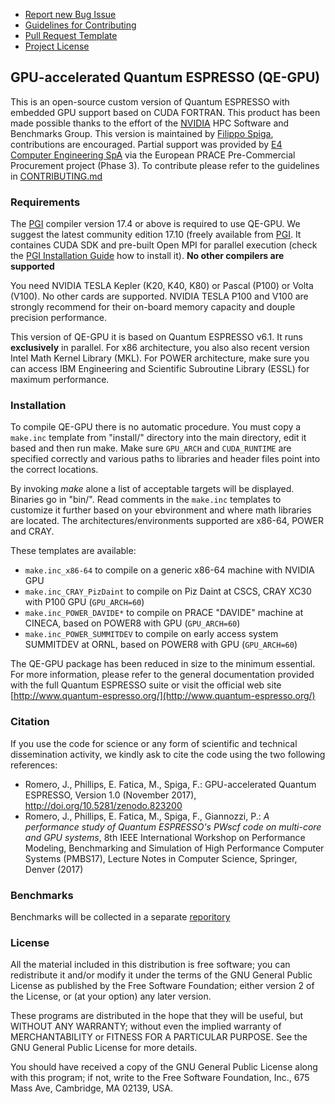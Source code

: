 - [Report new Bug Issue](https://github.com/RSE-Cambridge/qe-gpu/issues/new)
- [Guidelines for Contributing](CONTRIBUTING.md)
- [Pull Request Template](.github/PULL_REQUEST_TEMPLATE.md)
- [Project License](License)


## GPU-accelerated Quantum ESPRESSO (QE-GPU)

This is an open-source custom version of Quantum ESPRESSO with embedded GPU
support based on CUDA FORTRAN. This product has been made possible thanks to
the effort of the [NVIDIA](http://www.nvidia.com/page/home.html) HPC Software
and Benchmarks Group. This version is maintained by
[Filippo Spiga](https://github.com/fspiga), contributions are encouraged. Partial 
support was provided by [E4 Computer Engineering SpA](https://www.e4company.com/en/)
via the European PRACE Pre-Commercial Procurement project (Phase 3). To contribute
please refer to the guidelines in [CONTRIBUTING.md](CONTRIBUTING.md)


### Requirements

The [PGI](http://www.pgroup.com/products) compiler version 17.4 or above is required to use QE-GPU. 
We suggest the latest community edition 17.10 (freely available from [PGI](http://www.pgroup.com/products/community.htm).
It containes CUDA SDK and pre-built Open MPI for parallel execution (check the
[PGI Installation Guide](http://www.pgroup.com/doc/pgiinstall174.pdf) how to 
install it). **No other compilers are supported**

You need NVIDIA TESLA Kepler (K20, K40, K80) or Pascal (P100) or Volta (V100). 
No other cards are supported. NVIDIA TESLA P100 and V100 are strongly recommend 
for their on-board memory capacity and douple precision performance.

This version of QE-GPU it is based on Quantum ESPRESSO v6.1. It runs **exclusively** 
in parallel. For x86 architecture, you also also recent version Intel Math Kernel 
Library (MKL). For POWER architecture, make sure you can access IBM Engineering and 
Scientific Subroutine Library (ESSL) for maximum performance.


### Installation

To compile QE-GPU there is no automatic procedure. You must copy a `make.inc` template from "install/" directory into the main directory, edit it based and then run make. Make sure `GPU_ARCH` and `CUDA_RUNTIME` are specified correctly and various paths to libraries and header files point into the correct locations.

By invoking _make_ alone a list of acceptable targets will be displayed. Binaries go in "bin/". Read comments in the `make.inc` templates to customize it further based on your ebvironment and where math libraries are located. The architectures/environments supported are x86-64, POWER and CRAY.

These templates are available:
* `make.inc_x86-64` to compile on a generic x86-64 machine with NVIDIA GPU
* `make.inc_CRAY_PizDaint` to compile on Piz Daint at CSCS, CRAY XC30 with P100 GPU (`GPU_ARCH=60`)
* `make.inc_POWER_DAVIDE*` to compile on PRACE "DAVIDE" machine at CINECA, based on POWER8 with GPU (`GPU_ARCH=60`)
* `make.inc_POWER_SUMMITDEV` to compile on early access system SUMMITDEV at ORNL, based on POWER8 with GPU (`GPU_ARCH=60`)

The QE-GPU package has been reduced in size to the minimum essential. For more
information, please refer to the general documentation provided with the full
Quantum ESPRESSO suite or visit the official web site
[http://www.quantum-espresso.org/](http://www.quantum-espresso.org/)


### Citation

If you use the code for science or any form of scientific and technical dissemination activity, we kindly ask to cite the code using the two following references:
* Romero, J., Phillips, E. Fatica, M., Spiga, F.: GPU-accelerated Quantum ESPRESSO, Version 1.0 (November 2017), http://doi.org/10.5281/zenodo.823200 
* Romero, J., Phillips, E. Fatica, M., Spiga, F., Giannozzi, P.: _A performance study of Quantum ESPRESSO's PWscf code on multi-core and GPU systems_, 8th IEEE International Workshop on Performance Modeling, Benchmarking and Simulation of High Performance Computer Systems (PMBS17), Lecture Notes in Computer Science, Springer, Denver (2017)


### Benchmarks

Benchmarks will be collected in a separate [reporitory](https://github.com/fspiga/qe-gpu_benchmarks) 

### License

All the material included in this distribution is free software; you can
redistribute it and/or modify it under the terms of the GNU General Public
License as published by the Free Software Foundation; either version 2 of the
License, or (at your option) any later version.

These programs are distributed in the hope that they will be useful, but
WITHOUT ANY WARRANTY; without even the implied warranty of MERCHANTABILITY or
FITNESS FOR A PARTICULAR PURPOSE. See the GNU General Public License for more
details.

You should have received a copy of the GNU General Public License along with
this program; if not, write to the Free Software Foundation, Inc., 675 Mass
Ave, Cambridge, MA 02139, USA.
